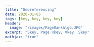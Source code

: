 ```yaml
---
title: "Georeferencing"
date: 2020-01-05
tags: [key, key, key, key]
header:
  image: "/images/PageRankAlgo.JPG"
excerpt: "Skey, Page Rkey, Vkey, Skey"
mathjax: "true"
---
```

